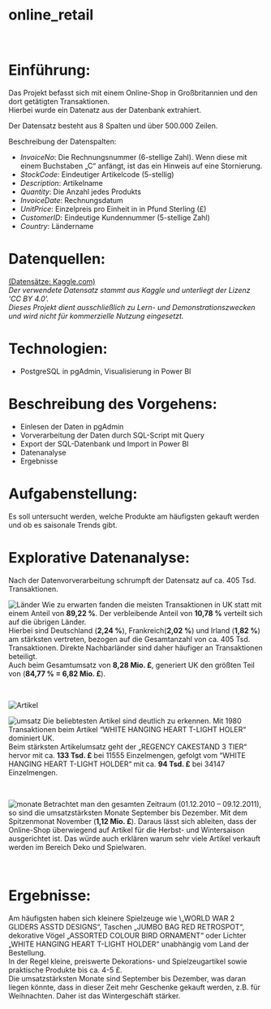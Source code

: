 # online_retail

&nbsp;
# Einführung:
Das Projekt befasst sich mit einem Online-Shop in Großbritannien und den dort getätigten Transaktionen.\
Hierbei wurde ein Datenatz aus der Datenbank extrahiert.

Der Datensatz besteht aus 8 Spalten und über 500.000 Zeilen.

Beschreibung der Datenspalten:
* *InvoiceNo*: Die Rechnungsnummer (6-stellige Zahl). Wenn diese mit einem Buchstaben „C“ anfängt, ist das ein Hinweis auf eine Stornierung.
* *StockCode*: Eindeutiger Artikelcode (5-stellig)
* *Description*: Artikelname
*	*Quantity*: Die Anzahl jedes Produkts
*	*InvoiceDate*: Rechnungsdatum
*	*UnitPrice*: Einzelpreis pro Einheit in in Pfund Sterling (£)
*	*CustomerID*: Eindeutige Kundennummer (5-stellige Zahl)
*	*Country*: Ländername


# Datenquellen:
[(Datensätze: Kaggle.com)]( https://www.kaggle.com/datasets/ulrikthygepedersen/online-retail-dataset/data)\
*Der verwendete Datensatz stammt aus Kaggle und unterliegt der Lizenz 'CC BY 4.0'.\
Dieses Projekt dient ausschließlich zu Lern- und Demonstrationszwecken und wird nicht für kommerzielle Nutzung eingesetzt.*

# Technologien:
* PostgreSQL in pgAdmin, Visualisierung in Power BI 

# Beschreibung des Vorgehens:
* Einlesen der Daten in pgAdmin 
* Vorverarbeitung der Daten durch SQL-Script mit Query
* Export der SQL-Datenbank und Import in Power BI
* Datenanalyse
* Ergebnisse


# Aufgabenstellung:
Es soll untersucht werden, welche Produkte am häufigsten gekauft werden und ob es saisonale Trends gibt.


# Explorative Datenanalyse:
Nach der Datenvorverarbeitung schrumpft der Datensatz auf ca. 405 Tsd. Transaktionen.

![Länder](https://github.com/user-attachments/assets/c6837551-0508-4bc9-82c3-356709bc0b97)
Wie zu erwarten fanden die meisten Transaktionen in UK statt mit einem Anteil von **89,22 %**. Der verbleibende Anteil von **10,78 %** verteilt sich auf die übrigen Länder.\
Hierbei sind Deutschland (**2,24 %**), Frankreich(**2,02 %**) und Irland (**1,82 %**) am stärksten vertreten, bezogen auf die Gesamtanzahl von ca. 405 Tsd. Transaktionen. Direkte Nachbarländer sind daher häufiger an Transaktionen beteiligt.\
Auch beim Gesamtumsatz von **8,28 Mio. £**, generiert UK den größten Teil von (**84,77 % = 6,82 Mio. £**).


&nbsp;


![Artikel](https://github.com/user-attachments/assets/7ea84e33-d397-4016-a5bf-f5ad0145fdc2)

![umsatz](https://github.com/user-attachments/assets/6f3b8dde-0ed4-48b8-8434-de37615165f6)
Die beliebtesten Artikel sind deutlich zu erkennen. Mit 1980 Transaktionen beim Artikel “WHITE HANGING HEART T-LIGHT HOLER“ dominiert UK.\
Beim stärksten Artikelumsatz geht der „REGENCY CAKESTAND 3 TIER“ hervor mit ca. **133 Tsd. £** bei 11555 Einzelmengen, gefolgt vom “WHITE HANGING HEART T-LIGHT HOLDER“ mit ca. **94 Tsd. £** bei 34147 Einzelmengen.

&nbsp;

![monate](https://github.com/user-attachments/assets/873fff47-7776-4286-be63-408a5756945c)
Betrachtet man den gesamten Zeitraum (01.12.2010 – 09.12.2011), so sind die umsatzstärksten Monate September bis Dezember. Mit dem Spitzenmonat November (**1,12 Mio. £**). Daraus lässt sich ableiten, dass der Online-Shop überwiegend auf Artikel für die Herbst- und Wintersaison ausgerichtet ist. Das würde auch erklären warum sehr viele Artikel verkauft werden im Bereich Deko und Spielwaren.

&nbsp;

# Ergebnisse:
Am häufigsten haben sich kleinere Spielzeuge wie \„WORLD WAR 2 GLIDERS ASSTD DESIGNS“, Taschen „JUMBO BAG RED RETROSPOT“, dekorative Vögel „ASSORTED COLOUR BIRD ORNAMENT“ oder Lichter „WHITE HANGING HEART T-LIGHT HOLDER“ unabhängig vom Land der Bestellung.\
In der Regel kleine, preiswerte Dekorations- und Spielzeugartikel sowie praktische Produkte bis ca. 4-5 £.\
Die umsatzstärksten Monate sind September bis Dezember, was daran liegen könnte, dass in dieser Zeit mehr Geschenke gekauft werden, z.B. für Weihnachten. Daher ist das Wintergeschäft stärker.

